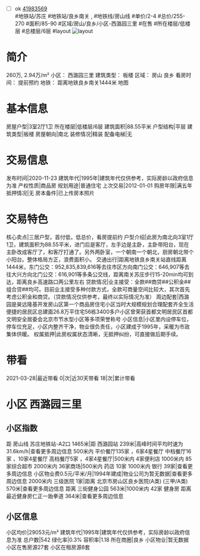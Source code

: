 - [ ] ok [41983569](https://bj.5i5j.com/ershoufang/41983569.html)  
 #地铁站/苏庄 #地铁站/良乡南关 ,  #地铁线/房山线
#单价/2-4 #总价/255-270 #面积/85-90   #区域/房山/良乡/小区-西潞园三里 #在售 #所在楼层/低楼层 #总楼层/6层 #layout 
![layout](http://image2a.5i5j.com/scm/HOUSE_CUSTOMER/3582c3557df24a81b4cfb7ec2264cb44.jpg_P5.jpg) 
# 简介 
 260万,  2.94万/m² 
小区： 西潞园三里
建筑类型： 板楼
区域： 房山 良乡
看房时间： 提前预约
地铁： 距离地铁良乡南关1444米 地图
# 基本信息 
 房屋户型|3室2厅1卫
所在楼层|低楼层/6层
建筑面积|88.55平米
户型结构|平层
建筑类型|板楼
房屋朝向|南北
装修情况|精装
配备电梯|无
# 交易信息 
 发布时间|2020-11-23
建筑年代|1995年|建筑年代仅供参考，实际房龄以政府信息为准
产权性质|商品房
规划用途|普通住宅
上次交易|2012-01-01
购房年限|满五年
抵押情况|无
房本备件|已上传房本照片
# 交易特色 
 核心卖点|三居户型，首付低，低总价，看房提前约
户型介绍|此房为南北向3室1厅1卫，建筑面积为88.55平米，进门后是客厅，左手边是主卧，主卧带阳台，现在主卧改成客厅了，和客厅打通了。另外两卧室，一个朝南一个朝北，厨房朝北带个小阳台。整体格局方正，浪费面积小。
交通出行|距离地铁良乡南关站直线距离1444米，东门公交：952,835,839,616等去往市区方向南门公交：646,907等去往大兴方向北门公交：616,901等多条公交线，距离南关苏庄步行15-20min均可到达，距离良乡高速路口两公里左右
贷款情况|业主接受：全款##商贷##公积金##组合贷##均可。目前业主接受多种付款方式，全款可商量空间比较大，其次首先考虑公积金和商贷。（贷款情况仅供参考，最终以实际情况为准）
周边配套|西潞园是昊远隆基开发房山区第一个商品房住宅小区当时大规模规划合理配套齐全生活便捷的居民区总建面26.8万平住宅56栋3400多户小区曾荣获首都文明居民区首都文明安全居委会北京市节水型小区等多项荣誉称号
小区信息|小区里内设停车位，停车位充足，小区内整齐干净，物业很负责任，小区建成于1995年，采暖为市政集体供暖。
权属抵押|此房权属状态清晰，无抵押纠纷，可直接做后期手续。
# 带看 
 2021-03-28|最近带看	 0|次|近30天带看	 18|次|累计带看
# 小区 西潞园三里
## 小区指数 
 距 房山线 苏庄地铁站-A2口 1465米|距 西潞园站 239米|高峰时间平均时速为31.6km/h|查看更多周边信息
500米内 平价餐厅135家 ，6家4星餐厅
中档餐厅16家 ，10家4星餐厅
高档餐厅5家 ，4家4星餐厅|500米内 4家便利店
1000米内 85家综合超市
2000米内 36家商场|500米内 药店 10家
1000米内 银行 39家|查看更多周边信息
小区物业费0.5元/平米/月|1994年建成|物业公司为暂无数据|查看更多周边信息
2000米内 三级医院 1家|距离 北京市房山区良乡医院(A类) (三甲/A类) 570米|查看更多周边信息
距离 三街健身公园 563米|1000米内 42家 健身房
距离最近健身房仁正一跆拳道 364米|查看更多周边信息
## 小区信息 
 小区均价|29053元/m²
建筑年代|1995年|建筑年代仅供参考，实际房龄以政府信息为准
总户数|542
绿化率|0.3%
容积率|1.18
所在商圈|良乡
小区物业|暂无数据
小区在售房源27套
小区在租房源8套
